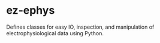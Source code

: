 # ez-ephys
Defines classes for easy IO, inspection, and manipulation of electrophysiological data using Python.
